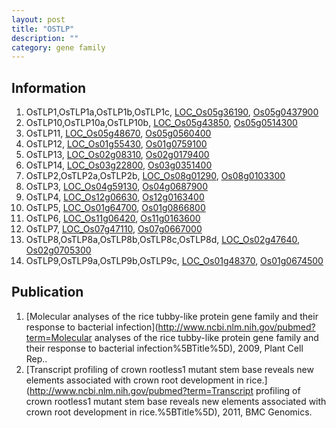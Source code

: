 ```yaml
---
layout: post
title: "OSTLP"
description: ""
category: gene family
---
```


## Information
1. OsTLP1,OsTLP1a,OsTLP1b,OsTLP1c, [LOC_Os05g36190](http://rice.plantbiology.msu.edu/cgi-bin/ORF_infopage.cgi?orf=LOC_Os05g36190), [Os05g0437900](http://rapdb.dna.affrc.go.jp/viewer/gbrowse_details/irgsp1?name=Os05g0437900)
2. OsTLP10,OsTLP10a,OsTLP10b, [LOC_Os05g43850](http://rice.plantbiology.msu.edu/cgi-bin/ORF_infopage.cgi?orf=LOC_Os05g43850), [Os05g0514300](http://rapdb.dna.affrc.go.jp/viewer/gbrowse_details/irgsp1?name=Os05g0514300)
3. OsTLP11, [LOC_Os05g48670](http://rice.plantbiology.msu.edu/cgi-bin/ORF_infopage.cgi?orf=LOC_Os05g48670), [Os05g0560400](http://rapdb.dna.affrc.go.jp/viewer/gbrowse_details/irgsp1?name=Os05g0560400)
4. OsTLP12, [LOC_Os01g55430](http://rice.plantbiology.msu.edu/cgi-bin/ORF_infopage.cgi?orf=LOC_Os01g55430), [Os01g0759100](http://rapdb.dna.affrc.go.jp/viewer/gbrowse_details/irgsp1?name=Os01g0759100)
5. OsTLP13, [LOC_Os02g08310](http://rice.plantbiology.msu.edu/cgi-bin/ORF_infopage.cgi?orf=LOC_Os02g08310), [Os02g0179400](http://rapdb.dna.affrc.go.jp/viewer/gbrowse_details/irgsp1?name=Os02g0179400)
6. OsTLP14, [LOC_Os03g22800](http://rice.plantbiology.msu.edu/cgi-bin/ORF_infopage.cgi?orf=LOC_Os03g22800), [Os03g0351400](http://rapdb.dna.affrc.go.jp/viewer/gbrowse_details/irgsp1?name=Os03g0351400)
7. OsTLP2,OsTLP2a,OsTLP2b, [LOC_Os08g01290](http://rice.plantbiology.msu.edu/cgi-bin/ORF_infopage.cgi?orf=LOC_Os08g01290), [Os08g0103300](http://rapdb.dna.affrc.go.jp/viewer/gbrowse_details/irgsp1?name=Os08g0103300)
8. OsTLP3, [LOC_Os04g59130](http://rice.plantbiology.msu.edu/cgi-bin/ORF_infopage.cgi?orf=LOC_Os04g59130), [Os04g0687900](http://rapdb.dna.affrc.go.jp/viewer/gbrowse_details/irgsp1?name=Os04g0687900)
9. OsTLP4, [LOC_Os12g06630](http://rice.plantbiology.msu.edu/cgi-bin/ORF_infopage.cgi?orf=LOC_Os12g06630), [Os12g0163400](http://rapdb.dna.affrc.go.jp/viewer/gbrowse_details/irgsp1?name=Os12g0163400)
10. OsTLP5, [LOC_Os01g64700](http://rice.plantbiology.msu.edu/cgi-bin/ORF_infopage.cgi?orf=LOC_Os01g64700), [Os01g0866800](http://rapdb.dna.affrc.go.jp/viewer/gbrowse_details/irgsp1?name=Os01g0866800)
11. OsTLP6, [LOC_Os11g06420](http://rice.plantbiology.msu.edu/cgi-bin/ORF_infopage.cgi?orf=LOC_Os11g06420), [Os11g0163600](http://rapdb.dna.affrc.go.jp/viewer/gbrowse_details/irgsp1?name=Os11g0163600)
12. OsTLP7, [LOC_Os07g47110](http://rice.plantbiology.msu.edu/cgi-bin/ORF_infopage.cgi?orf=LOC_Os07g47110), [Os07g0667000](http://rapdb.dna.affrc.go.jp/viewer/gbrowse_details/irgsp1?name=Os07g0667000)
13. OsTLP8,OsTLP8a,OsTLP8b,OsTLP8c,OsTLP8d, [LOC_Os02g47640](http://rice.plantbiology.msu.edu/cgi-bin/ORF_infopage.cgi?orf=LOC_Os02g47640), [Os02g0705300](http://rapdb.dna.affrc.go.jp/viewer/gbrowse_details/irgsp1?name=Os02g0705300)
14. OsTLP9,OsTLP9a,OsTLP9b,OsTLP9c, [LOC_Os01g48370](http://rice.plantbiology.msu.edu/cgi-bin/ORF_infopage.cgi?orf=LOC_Os01g48370), [Os01g0674500](http://rapdb.dna.affrc.go.jp/viewer/gbrowse_details/irgsp1?name=Os01g0674500)

## Publication
1. [Molecular analyses of the rice tubby-like protein gene family and their response to bacterial infection](http://www.ncbi.nlm.nih.gov/pubmed?term=Molecular analyses of the rice tubby-like protein gene family and their response to bacterial infection%5BTitle%5D), 2009, Plant Cell Rep..
2. [Transcript profiling of crown rootless1 mutant stem base reveals new elements associated with crown root development in rice.](http://www.ncbi.nlm.nih.gov/pubmed?term=Transcript profiling of crown rootless1 mutant stem base reveals new elements associated with crown root development in rice.%5BTitle%5D), 2011, BMC Genomics.


